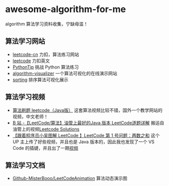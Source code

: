 # awesome-algorithm-for-me
algorithm 算法学习资料收集，宁缺毋滥！

## 算法学习网站

- [leetcode-cn](https://leetcode-cn.com/problemset/all/) 力扣，算法练习网站
- [leetcode](https://leetcode.com/) 力扣英文
- [PythonTip](http://www.pythontip.com/) 挑战 Python 算法练习
- [algorithm-visualizer](https://algorithm-visualizer.org/) 一个算法可视化的在线演示网站
- [sorting](http://sorting.at/) 排序算法可视化展示

## 算法学习视频

- [算法刷题 leetcode（Java版）](https://www.bilibili.com/video/av51692387) 这套算法视频比较不错，国外一个教学网站的视频，中文老师！
- [B 站 -【LeetCode/算法】油管上最好的Java 版本 LeetCode逐题详解](https://www.bilibili.com/video/av51692387) 搬运自油管上的视频[Leetcode Solutions](https://www.youtube.com/watch?v=DqhPJ8MzDKM&list=PLH8TFsY0qnE2R9kf_9vahNY6pG9601z_4)
- [【跟着程序员小吴图解 LeetCode 】LeetCode 第 1 号问题：两数之和](https://www.bilibili.com/video/av51296602) 这个 UP 主上传了好些视频，并且也是 Java 版本的，因此我也发现了一个 VS Code 的插键，并且出了一期[视频](https://www.bilibili.com/video/av66300578)

## 算法学习文档

- [Github-MisterBooo/LeetCodeAnimation](https://github.com/MisterBooo/LeetCodeAnimation) 算法动态演示图

